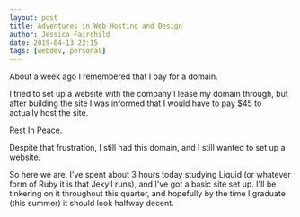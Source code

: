 ```yaml
---
layout: post
title: Adventures in Web Hosting and Design
author: Jessica Fairchild
date: 2019-04-13 22:15
tags: [webdev, personal]
---
```

About a week ago I remembered that I pay for a domain.

I tried to set up a website with the company I lease my domain through,
but after building the site I was informed that I would have to pay $45
to actually host the site.

Rest In Peace.

Despite that frustration, I still had this domain, and I still wanted
to set up a website.

So here we are. I've spent about 3 hours today studying Liquid (or
whatever form of Ruby it is that Jekyll runs), and I've got a basic
site set up. I'll be tinkering on it throughout this quarter, and
hopefully by the time I graduate (this summer) it should look halfway
decent.
